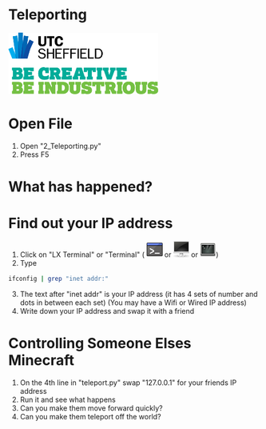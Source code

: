 # Teleporting

![UTC Logo](images/UTC_Logo.png)


# Open File

1. Open "2_Teleporting.py"
2. Press F5

# What has happened?

# Find out your IP address

1. Click on "LX Terminal" or "Terminal"  ( ![LX Terminal](images/lxterminal.png) or ![Terminal](images/lxterminal2.png) or ![Terminal](images/gnome-terminal.png))
2. Type 
```bash
ifconfig | grep "inet addr:"
```
3. The text after "inet addr" is your IP address (it has 4 sets of number and dots in between each set) (You may have a Wifi or Wired IP address)
4. Write down your IP address and swap it with a friend

# Controlling Someone Elses Minecraft

1. On the 4th line in "teleport.py" swap "127.0.0.1" for your friends IP address
2. Run it and see what happens
3. Can you make them move forward quickly?
4. Can you make them teleport off the world?
